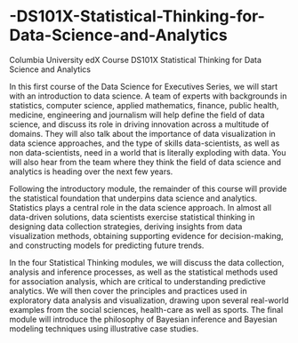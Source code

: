 # -DS101X-Statistical-Thinking-for-Data-Science-and-Analytics
Columbia University edX Course DS101X Statistical Thinking for Data Science and Analytics

In this first course of the Data Science for Executives Series, we will start with an introduction to data science. A team of experts with backgrounds in statistics, computer science, applied mathematics, finance, public health, medicine, engineering and journalism will help define the field of data science, and discuss its role in driving innovation across a multitude of domains. They will also talk about the importance of data visualization in data science approaches, and the type of skills data-scientists, as well as non data-scientists, need in a world that is literally exploding with data. You will also hear from the team where they think the field of data science and analytics is heading over the next few years. 

Following the introductory module, the remainder of this course will provide the statistical foundation that underpins data science and analytics. Statistics plays a central role in the data science approach. In almost all data-driven solutions, data scientists exercise statistical thinking in designing data collection strategies, deriving insights from data visualization methods, obtaining supporting evidence for decision-making, and constructing models for predicting future trends.

In the four Statistical Thinking modules, we will discuss the data collection, analysis and inference processes, as well as the statistical methods used for association analysis, which are critical to understanding predictive analytics. We will then cover the principles and practices used in exploratory data analysis and visualization, drawing upon several real-world examples from the social sciences, health-care as well as sports. The final module will introduce the philosophy of Bayesian inference and Bayesian modeling techniques using illustrative case studies. 
